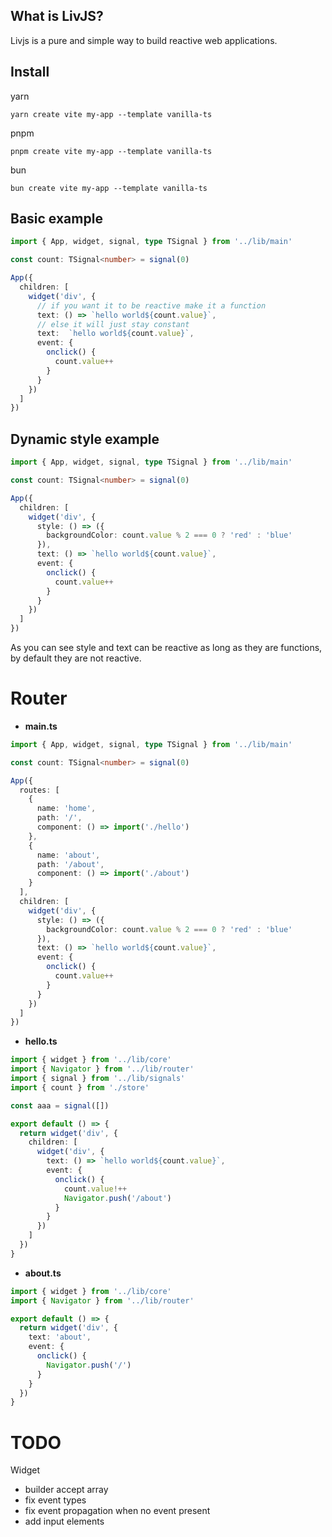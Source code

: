 ## What is LivJS?
Livjs is a pure and simple way to build reactive web applications.


## Install
yarn

`yarn create vite my-app --template vanilla-ts`

pnpm

`pnpm create vite my-app --template vanilla-ts`

bun

`bun create vite my-app --template vanilla-ts`

## Basic example
```ts
import { App, widget, signal, type TSignal } from '../lib/main'

const count: TSignal<number> = signal(0)

App({
  children: [
    widget('div', {
      // if you want it to be reactive make it a function
      text: () => `hello world${count.value}`,
      // else it will just stay constant
      text:  `hello world${count.value}`,
      event: {
        onclick() {
          count.value++
        }
      }
    })
  ]
})
```

## Dynamic style example
```ts
import { App, widget, signal, type TSignal } from '../lib/main'

const count: TSignal<number> = signal(0)

App({
  children: [
    widget('div', {
      style: () => ({
        backgroundColor: count.value % 2 === 0 ? 'red' : 'blue'
      }),
      text: () => `hello world${count.value}`,
      event: {
        onclick() {
          count.value++
        }
      }
    })
  ]
})
```

As you can see style and text can be reactive as long as they are functions, by default they are not reactive.


# Router
- **main.ts**
```ts
import { App, widget, signal, type TSignal } from '../lib/main'

const count: TSignal<number> = signal(0)

App({
  routes: [
    {
      name: 'home',
      path: '/',
      component: () => import('./hello')
    },
    {
      name: 'about',
      path: '/about',
      component: () => import('./about')
    }
  ],
  children: [
    widget('div', {
      style: () => ({
        backgroundColor: count.value % 2 === 0 ? 'red' : 'blue'
      }),
      text: () => `hello world${count.value}`,
      event: {
        onclick() {
          count.value++
        }
      }
    })
  ]
})
```
- **hello.ts**
```ts
import { widget } from '../lib/core'
import { Navigator } from '../lib/router'
import { signal } from '../lib/signals'
import { count } from './store'

const aaa = signal([])

export default () => {
  return widget('div', {
    children: [
      widget('div', {
        text: () => `hello world${count.value}`,
        event: {
          onclick() {
            count.value!++
            Navigator.push('/about')
          }
        }
      })
    ]
  })
}
```
- **about.ts**
```ts
import { widget } from '../lib/core'
import { Navigator } from '../lib/router'

export default () => {
  return widget('div', {
    text: 'about',
    event: {
      onclick() {
        Navigator.push('/')
      }
    }
  })
}
```

# TODO

Widget

- builder accept array
- fix event types
- fix event propagation when no event present
- add input elements

